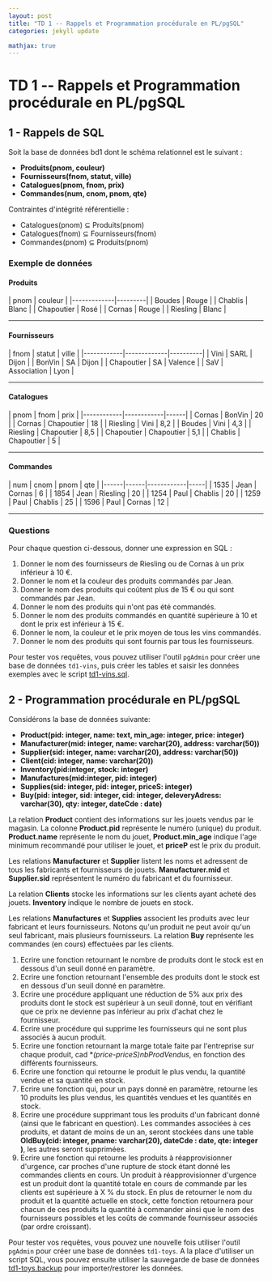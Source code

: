 ```yaml
---
layout: post
title: "TD 1 -- Rappels et Programmation procédurale en PL/pgSQL"
categories: jekyll update

mathjax: true
---
```


# TD 1 -- Rappels et Programmation procédurale en PL/pgSQL

## 1 - Rappels de SQL
Soit la base de données bd1 dont le schéma relationnel est le suivant : 

- **Produits(pnom, couleur)**
- **Fournisseurs(fnom, statut, ville)**
- **Catalogues(pnom, fnom, prix)**
- **Commandes(num, cnom, pnom, qte)**

Contraintes d'intégrité référentielle :
- Catalogues(pnom) ⊆ Produits(pnom)
- Catalogues(fnom) ⊆ Fournisseurs(fnom)
- Commandes(pnom) ⊆ Produits(pnom)

### Exemple de données

#### **Produits**
<custom-element data-json="%7B%22type%22%3A%22table-metadata%22%2C%22attributes%22%3A%7B%22title%22%3A%22Produits%22%7D%7D" />
 | pnom        | couleur |
 |-------------|---------|
 | Boudes      | Rouge   |
 | Chablis     | Blanc   |
 | Chapoutier  | Rosé    |
 | Cornas      | Rouge   |
 | Riesling    | Blanc   |

---

#### **Fournisseurs**
<custom-element data-json="%7B%22type%22%3A%22table-metadata%22%2C%22attributes%22%3A%7B%22title%22%3A%22Fournisseurs%22%7D%7D" />
 | fnom       | statut      | ville    |
 |------------|-------------|----------|
 | Vini       | SARL        | Dijon    |
 | BonVin     | SA          | Dijon    |
 | Chapoutier | SA          | Valence  |
 | SaV        | Association | Lyon     |

---

#### **Catalogues**
<custom-element data-json="%7B%22type%22%3A%22table-metadata%22%2C%22attributes%22%3A%7B%22title%22%3A%22Catalogues%22%7D%7D" />
 | pnom       | fnom       | prix |
 |------------|------------|------|
 | Cornas     | BonVin     | 20   |
 | Cornas     | Chapoutier | 18   |
 | Riesling   | Vini       | 8,2  |
 | Boudes     | Vini       | 4,3  |
 | Riesling   | Chapoutier | 8,5  |
 | Chapoutier | Chapoutier | 5,1  |
 | Chablis    | Chapoutier | 5    |

---

#### **Commandes**
<custom-element data-json="%7B%22type%22%3A%22table-metadata%22%2C%22attributes%22%3A%7B%22title%22%3A%22Commandess%22%7D%7D" />
 | num  | cnom | pnom       | qte |
 |------|------|------------|-----|
 | 1535 | Jean | Cornas     | 6   |
 | 1854 | Jean | Riesling   | 20  |
 | 1254 | Paul | Chablis    | 20  |
 | 1259 | Paul | Chablis    | 25  |
 | 1596 | Paul | Cornas     | 12  |

---

### Questions

Pour chaque question ci-dessous, donner une expression en SQL :

1. Donner le nom des fournisseurs de Riesling ou de Cornas à un prix inférieur à 10 €.
2. Donner le nom et la couleur des produits commandés par Jean.
3. Donner le nom des produits qui coûtent plus de 15 € ou qui sont commandés par Jean.
4. Donner le nom des produits qui n'ont pas été commandés.
5.  Donner le nom des produits commandés en quantité supérieure à 10 et dont le prix est inférieur à 15 €.
6.  Donner le nom, la couleur et le prix moyen de tous les vins commandés.
7.  Donner le nom des produits qui sont fournis par tous les fournisseurs.

Pour tester vos requêtes, vous pouvez utiliser l'outil `pgAdmin` pour créer une base de données `td1-vins`, puis créer les tables et saisir les données exemples avec le script [td1-vins.sql](/TD/td1-data/td1-vins.sql).
 


## 2 - Programmation procédurale en PL/pgSQL

Considérons la base de données suivante:

- **Product(pid: integer, name: text, min_age: integer, price: integer)**
- **Manufacturer(mid: integer, name: varchar(20), address: varchar(50))**
- **Supplier(sid: integer, name: varchar(20), address: varchar(50))**
- **Client(cid: integer, name: varchar(20))**
- **Inventory(pid:integer, stock: integer)**
- **Manufactures(mid:integer, pid: integer)**
- **Supplies(sid: integer, pid: integer, priceS: integer)**
- **Buy(pid: integer, sid: integer, cid: integer, deleveryAdress: varchar(30), qty: integer, dateCde : date)**

La relation **Product** contient des informations sur les jouets vendus par le magasin. La colonne **Product.pid** représente le numéro (unique) du produit. **Product.name** représente le nom du jouet,  **Product.min_age** indique l'age minimum recommandé pour utiliser le jouet, et **priceP** est le prix du produit.

Les relations **Manufacturer** et **Supplier** listent les noms et adressent de tous les fabricants et fournisseurs de jouets. **Manufacturer.mid** et **Supplier.sid** représentent le numéro du fabricant et du fournisseur.

La relation **Clients** stocke les informations sur les clients ayant acheté des jouets. **Inventory** indique le nombre de jouets en stock.

Les relations **Manufactures** et **Supplies** associent les produits avec leur fabricant et leurs fournisseurs. Notons qu'un produit ne peut avoir qu'un seul fabricant, mais plusieurs fournisseurs. La relation **Buy** représente les commandes (en cours) effectuées par les clients.

1.	Ecrire une fonction retournant le nombre de produits dont le stock est en dessous d'un seuil donné en paramètre.
2.	Ecrire une fonction retournant l'ensemble des produits dont le stock est en dessous d'un seuil donné en paramètre.
3.	Ecrire une procédure appliquant une réduction de 5% aux prix des produits dont le stock est supérieur à un seuil donné, tout en vérifiant que ce prix ne devienne pas inférieur au prix d'achat chez le fournisseur.
4.	Ecrire une procédure qui supprime les fournisseurs qui ne sont plus associés à aucun produit.
5.	Ecrire une fonction retournant la marge totale faite par l'entreprise sur chaque produit, cad **(price-priceS)*nbProdVendus**, en fonction des différents fournisseurs.
6.	Ecrire une fonction qui retourne le produit le plus vendu, la quantité vendue et sa quantité en stock.
7.	Ecrire une fonction qui, pour un pays donné en paramètre, retourne les 10 produits les plus vendus, les quantités vendues et les quantités en stock.
8.	Ecrire une procédure supprimant tous les produits d'un fabricant donné (ainsi que le fabricant en question). Les commandes associées à ces produits, et datant de moins de un an, seront stockées dans une table **OldBuy(cid: integer, pname: varchar(20), dateCde : date, qte: integer )**, les autres seront supprimées.
9.	Ecrire une fonction qui retourne les produits à réapprovisionner d'urgence, car proches d'une rupture de stock étant donné les commandes clients en cours. Un produit à  réapprovisionner d'urgence est un produit dont la quantité totale en cours de commande par les clients est supérieure à X % du stock. En plus de retourner le nom du produit et la quantité actuelle en stock, cette fonction retournera pour chacun de ces produits la quantité à commander ainsi que le nom des fournisseurs possibles et les coûts de commande fournisseur associés (par ordre croissant).

Pour tester vos requêtes, vous pouvez une nouvelle fois utiliser l'outil `pgAdmin` pour créer une base de données `td1-toys`. A la place d'utiliser un script SQL, vous pouvez ensuite utiliser la sauvegarde de base de données [td1-toys.backup](TD/td1-data/td1-toys.backup) pour importer/restorer les données. 

